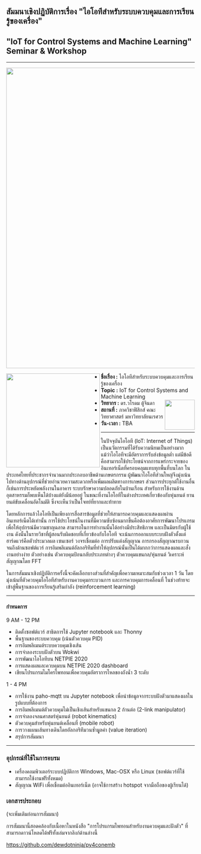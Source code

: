 ## สัมมนาเชิงปฏิบัติการเรื่อง "ไอโอทีสำหรับระบบควบคุมและการเรียนรู้ของเครื่อง"
## "IoT for Control Systems and Machine Learning" Seminar & Workshop

<hr>
<p />  
<p align="center">
<img src="https://drive.google.com/uc?id=1UELtKsJiXG22Iu_pDLu6xNO-lSVuSdEE" width=800 />
</p>

<img align=left src="https://i.imgur.com/CzEUVpd.jpg" width=250 /> 
<ul>
  <li /><b>ชื่อเรื่อง :</b> ไอโอทีสำหรับระบบควบคุมและการเรียนรู้ของเครื่อง 
  <li /><b>Topic :</b> IoT for Control Systems and Machine Learning   
  <li /><b>วิทยากร :</b> ดร.วโรดม ตู้จินดา <img align=right src="https://drive.google.com/uc?id=1PnXkwtC1bGNlplGY8DqbwMH6gCkhRp8Q" width=80 />
  <li /><b>สถานที่ :</b> ภาควิชาฟิสิกส์ คณะวิทยาศาสตร์ มหาวิทยาลัยนเรศวร
  <li /><b>วัน-เวลา :</b> TBA
</ul>
<hr>

ในปัจจุบันไอโอที (IoT: Internet of Things) เป็นนวัตกรรมที่ได้รับความนิยมเป็นอย่างมาก แม้ว่าไอโอทีจะมีอัตราการรับส่งข้อมูลต่ำ แต่มีข้อดีคือสามารถใช้ประโยชน์จากการแพร่กระจายของอินเทอร์เน็ตที่ครอบคลุมแทบทุกพื้นที่บนโลก ในประเทศไทยที่ประชากรจำนวนมากประกอบอาชีพด้านเกษตรกรรม ผู้พัฒนาไอโอทีส่วนใหญ่จึงมุ่งเน้นไปทางด้านอุปกรณ์ที่ช่วยอำนวยความสะดวกหรือเพิ่มผลผลิตทางการเกษตร ส่วนการประยุกต์ใช้งานอื่นก็เช่นการประหยัดพลังงานในอาคาร ระบบรักษาความปลอดภัยในบ้านเรือน สำหรับการใช้งานด้านอุตสาหรรมก็พบเห็นได้บ้างแต่ยังมีน้อยอยู่ ในขณะที่งานไอโอทีในต่างประเทศเกี่ยวข้องกับหุ่นยนต์ ยานยนต์ขับเคลื่อนอัตโนมัติ ซึ่งจะเห็นว่าเป็นโจทย์ที่ยากและท้าทาย

โดยหลักการแล้วไอโอทีเป็นเพียงการสื่อสารข้อมูลที่ช่วยให้สามารถควบคุมและแสดงผลผ่านอินเทอร์เน็ตได้เท่านั้น การใช้ประโยชน์ในงานที่มีความซับซ้อนมากขึ้นคือต้องอาศัยการพัฒนาโปรแกรมเพื่อให้อุปกรณ์มีความชาญฉลาด สามารถในการทำงานนั้นได้อย่างมีประสิทธิภาพ และเป็นมิตรกับผู้ใช้งาน ดังนั้นในรายวิชาที่ผู้สอนรับผิดชอบที่เกี่ยวข้องกับไอโอที จะเน้นการออกแบบระบบฝังตัวตั้งแต่ฮาร์ดแวร์คือตัวประมวลผล เซนเซอร์ วงจรเชื่อมต่อ การปรับแต่งสัญญาณ การกรองสัญญาณรบกวน จนถึงด้านซอฟต์แวร์ การอิมพลิเมนต์อัลกอริทึมที่ทำให้อุปกรณ์นั้นเป็นได้มากกว่าการแสดงผลและสั่งงานอย่างง่าย ตัวอย่างเช่น ตัวควบคุมป้อนกลับประเภทต่างๆ ตัวควบคุมแขนกล/หุ่นยนต์ วิเคราะห์สัญญาณโดย FFT 

ในการสัมมนาเชิงปฏิบัติการครั้งนี้จะคัดเลือกบางส่วนที่สำคัญเพื่อความเหมาะสมกับช่วงเวลา 1 วัน โดยมุ่งเน้นที่ตัวควบคุมไอโอทีสำหรับงานควบคุมกระบวนการ และการควบคุมการเคลื่อนที่ ในช่วงท้ายจะเข้าสู่พื้นฐานของการเรียนรู้เสริมกำลัง (reinforcement learning)

<hr>

#### กำหนดการ

9 AM - 12 PM

<ul>
<li />ติดตั้งซอฟต์แวร์ สาธิตการใช้ Jupyter notebook และ Thonny
<li />พื้นฐานของระบบควบคุม (เน้นตัวควบคุม PID)
<li />การอิมพลิเมนต์ระบบควบคุมเชิงเส้น
<li />การจำลองระบบฝังตัวบน Wokwi
<li />การพัฒนาไอโอทีบน NETPIE 2020
<li />การแสดงผลและควบคุมบน NETPIE 2020 dashboard
<li />เขียนโปรแกรมไมโครไพทอนเพื่อควบคุมอัตราการไหลของถังน้ำ 3 ระดับ 
</ul>

1 - 4 PM

<ul>
<li />การใช้งาน paho-mqtt บน Jupyter notebook เพื่อนำข้อมูลจากระบบฝังตัวมาแสดงผลในรูปแบบที่ต้องการ
<li />การอิมพลิเมนต์ตัวควบคุมไม่เป็นเชิงเส้นสำหรับแขนกล 2 ก้านต่อ (2-link manipulator)
<li />การจำลองจลนศาสตร์หุ่นยนต์ (robot kinematics)
<li />ตัวควบคุมสำหรับหุ่นยนต์เคลื่อนที่ (mobile robot)
<li />การวางแผนเส้นทางเดินโดยอัลกอริทึมวนซ้ำมุูลค่า (value iteration)
<li />สรุปการสัมมนา
</ul>

<hr>

### อุปกรณ์ที่ใช้ในการอบรม

<ul>
  <li />เครื่องคอมพิวเตอร์ระบบปฏิบัติการ Windows, Mac-OSX หรือ Linux (ซอฟต์แวร์ที่ใช้สามารถใช้งานฟรีทั้งหมด)
  <li />สัญญาณ WiFi เพื่อเชื่อมต่ออินเทอร์เน็ต (อาจใช้การสร้าง hotspot จากมือถือของผู้เรียนได้)
</ul>

### เอกสารประกอบ

(จะเพิ่มเติมก่อนการสัมมนา)

การสัมมนานี้สอดคล้องกับเนื้อหาในหนังสือ "การโปรแกรมไพทอนสำหรับงานควบคุมและฝังตัว" ที่สามารถดาวน์โหลดได้ฟรีทั้งเล่มจากลิงก์ด้านล่างนี้

https://github.com/dewdotninja/py4conemb 
